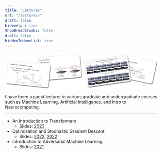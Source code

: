 ```yaml
---
title: "Lectures"
url: "/lectures/"
draft: false
hidemeta : true
ShowBreadCrumbs: false
draft: false
hiddenInHomeList: true
---
```


<!-- ![image](https://github.com/poudel-bibek/poudel-bibek.github.io/assets/96804013/6d65d589-eba0-44a5-906c-93a803b38f4a) -->
![image](images/lectures.png)

I have been a guest lecturer in various graduate and undergraduate courses such as Machine Learning, Artificial Intelligence, and Intro to Neurocomputing.

--------------

- An Introduction to Transformers
    - Slides: [2023](../data/slides/Intro_to_Transformers_2023.pdf)
- Optimization and Stochastic Gradient Descent 
    - Slides: [2023](./files/Optimization_and%20_SGD_2023.pdf), [2022](./files/Optimization_and%20_SGD_2022.pdf)
- Introduction to Adversarial Machine Learning
    - Slides: [2021](./files/Intro_to_AML_2021.pdf)